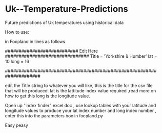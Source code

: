 # Uk--Temperature-Predictions
Future predictions of Uk temperatures using historical data



How to use:

in Foopland in lines as follows

########################### Edit Here ###############################
Title = 'Yorkshire & Humber'
lat = 10
long = 16




#####################################################################


edit the Title string to whatever you will like, this is the title for the csv file that will be produced.
lat is the lattitude index value required ,read more on how to get this
long is the longitude value.

Open up "index finder" excel doc , use lookup tables with your latitude and longitude values to produce your 
lat index number and long index number , enter this into the parameters box in foopland.py


Easy peasy
